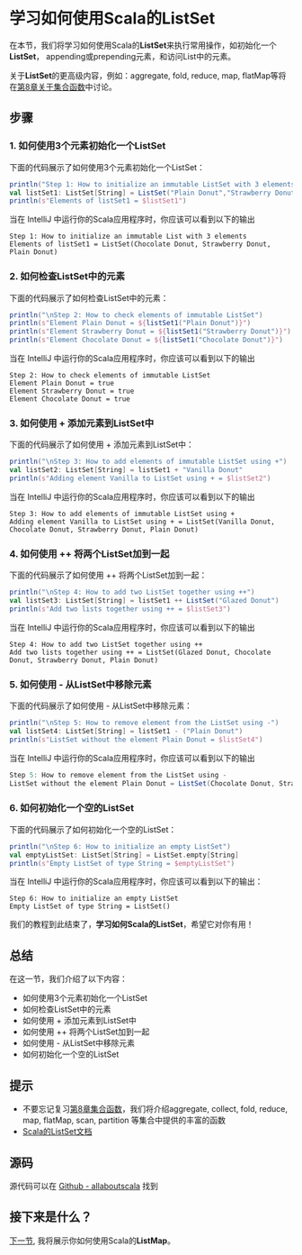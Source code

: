 # 学习如何使用Scala的ListSet

在本节，我们将学习如何使用Scala的**ListSet**来执行常用操作，如初始化一个**ListSet**， appending或prepending元素，和访问List中的元素。
 
关于**ListSet**的更高级内容，例如：aggregate, fold, reduce, map, flatMap等将在[第8章关于集合函数](8_1.md)中讨论。

## 步骤

### 1. 如何使用3个元素初始化一个ListSet

下面的代码展示了如何使用3个元素初始化一个ListSet：

```scala
println("Step 1: How to initialize an immutable ListSet with 3 elements")
val listSet1: ListSet[String] = ListSet("Plain Donut","Strawberry Donut","Chocolate Donut")
println(s"Elements of listSet1 = $listSet1")

```

当在 IntelliJ 中运行你的Scala应用程序时，你应该可以看到以下的输出

```
Step 1: How to initialize an immutable List with 3 elements
Elements of listSet1 = ListSet(Chocolate Donut, Strawberry Donut, Plain Donut)

```

 

### 2. 如何检查ListSet中的元素

下面的代码展示了如何检查ListSet中的元素：

```scala
println("\nStep 2: How to check elements of immutable ListSet")
println(s"Element Plain Donut = ${listSet1("Plain Donut")}")
println(s"Element Strawberry Donut = ${listSet1("Strawberry Donut")}")
println(s"Element Chocolate Donut = ${listSet1("Chocolate Donut")}")

```

当在 IntelliJ 中运行你的Scala应用程序时，你应该可以看到以下的输出

```
Step 2: How to check elements of immutable ListSet
Element Plain Donut = true
Element Strawberry Donut = true
Element Chocolate Donut = true

```

### 3. 如何使用 + 添加元素到ListSet中

下面的代码展示了如何使用 + 添加元素到ListSet中：

```scala
println("\nStep 3: How to add elements of immutable ListSet using +")
val listSet2: ListSet[String] = listSet1 + "Vanilla Donut"
println(s"Adding element Vanilla to ListSet using + = $listSet2")

```

当在 IntelliJ 中运行你的Scala应用程序时，你应该可以看到以下的输出

```
Step 3: How to add elements of immutable ListSet using +
Adding element Vanilla to ListSet using + = ListSet(Vanilla Donut, Chocolate Donut, Strawberry Donut, Plain Donut)

```

### 4. 如何使用 ++ 将两个ListSet加到一起

下面的代码展示了如何使用 ++ 将两个ListSet加到一起：

```scala
println("\nStep 4: How to add two ListSet together using ++")
val listSet3: ListSet[String] = listSet1 ++ ListSet("Glazed Donut")
println(s"Add two lists together using ++ = $listSet3")

```

当在 IntelliJ 中运行你的Scala应用程序时，你应该可以看到以下的输出

```
Step 4: How to add two ListSet together using ++
Add two lists together using ++ = ListSet(Glazed Donut, Chocolate Donut, Strawberry Donut, Plain Donut)

```

### 5. 如何使用 - 从ListSet中移除元素

下面的代码展示了如何使用 - 从ListSet中移除元素：

```scala
println("\nStep 5: How to remove element from the ListSet using -")
val listSet4: ListSet[String] = listSet1 - ("Plain Donut")
println(s"ListSet without the element Plain Donut = $listSet4")

```

当在 IntelliJ 中运行你的Scala应用程序时，你应该可以看到以下的输出

```scala
Step 5: How to remove element from the ListSet using -
ListSet without the element Plain Donut = ListSet(Chocolate Donut, Strawberry Donut)

```


### 6. 如何初始化一个空的ListSet

下面的代码展示了如何初始化一个空的ListSet：

```scala
println("\nStep 6: How to initialize an empty ListSet")
val emptyListSet: ListSet[String] = ListSet.empty[String]
println(s"Empty ListSet of type String = $emptyListSet")

```

当在 IntelliJ 中运行你的Scala应用程序时，你应该可以看到以下的输出：

```
Step 6: How to initialize an empty ListSet
Empty ListSet of type String = ListSet()

```

我们的教程到此结束了，**学习如何Scala的ListSet**，希望它对你有用！


## 总结

在这一节，我们介绍了以下内容：

- 如何使用3个元素初始化一个ListSet
- 如何检查ListSet中的元素
- 如何使用 + 添加元素到ListSet中
- 如何使用 ++ 将两个ListSet加到一起
- 如何使用 - 从ListSet中移除元素
- 如何初始化一个空的ListSet

## 提示

- 不要忘记复习[第8章集合函数](8_1.md)，我们将介绍aggregate, collect, fold, reduce, map, flatMap, scan, partition 等集合中提供的丰富的函数
- [Scala的ListSet文档](http://www.scala-lang.org/api/current/#scala.collection.immutable.ListSet)

## 源码

源代码可以在 [Github - allaboutscala](https://github.com/nadimbahadoor/allaboutscala) 找到
 
## 接下来是什么？

[下一节](6_4.md), 我将展示你如何使用Scala的**ListMap**。